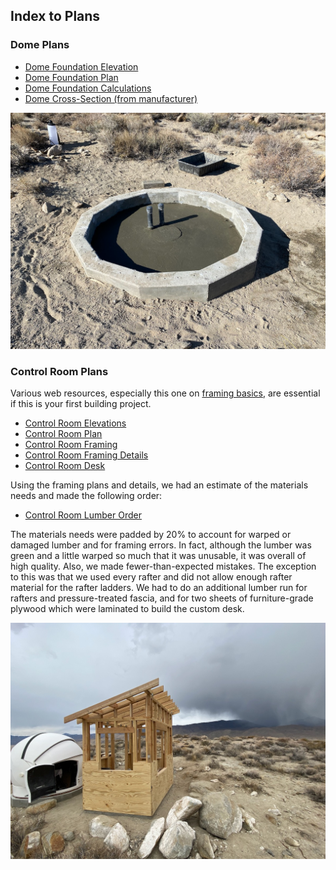 ## Index to Plans

### Dome Plans

* [Dome Foundation Elevation](./DomeFoundationElevation.pdf)
* [Dome Foundation Plan](./DomeFoundationPlan.pdf)
* [Dome Foundation Calculations](./DomeFoundationCalculations.pdf)
* [Dome Cross-Section (from manufacturer)](./DomeCrossSection.gif)

<img src="../../photos/DomeFoundation.jpeg" alt="Dome Foundation" width=600 />

### Control Room Plans

Various web resources, especially this one on [framing basics](https://theinspiringinvestment.com/diy-framing-basics/), are essential
if this is your first building project.

* [Control Room Elevations](./ControlRoomElevations.pdf)
* [Control Room Plan](./ControlRoomPlan)
* [Control Room Framing](./ControlRoomFraming.pdf)
* [Control Room Framing Details](./ControlRoomFramingDetails.pdf)
* [Control Room Desk](./ControlRoomFramingDesk.pdf)

Using the framing plans and details,
we had an estimate of the materials needs and made the following order:

* [Control Room Lumber Order](./ControlRoomLumber.pdf)

The materials needs were padded by 20&percnt; to account for warped or damaged lumber
and for framing errors. In fact, although the lumber was green and a little warped so much that it was unusable, it was overall of high quality. Also, we made fewer-than-expected mistakes. The exception to this was that we used every rafter and did not allow enough rafter material for the rafter ladders. We had to do an additional lumber run for rafters and pressure-treated fascia, and for two sheets of furniture-grade plywood which were laminated to build the custom desk.

<img src="../../photos/ControlRoomFraming.jpeg" alt="Control Room Framing" width=600 />
